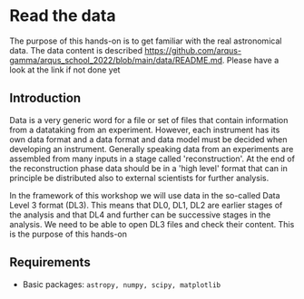 # Read the data
The purpose of this hands-on is to get familiar with the real astronomical data. The data content is described https://github.com/arqus-gamma/arqus_school_2022/blob/main/data/README.md. Please have a look at the link if not done yet

## Introduction
Data is a very generic word for a file or set of files that contain information from a datataking from an experiment. However, each instrument has its own data format and a data format and data model must be decided when developing an instrument. Generally speaking data from an experiments are assembled from many inputs in a stage called 'reconstruction'. At the end of the reconstruction phase data should be in a 'high level' format that can in principle be distributed also to external scientists for further analysis.

In the framework of this workshop we will use data in the so-called Data Level 3 format (DL3). This means that DL0, DL1, DL2 are earlier stages of the analysis and that DL4 and further can be successive stages in the analysis. We need to be able to open DL3 files and check their content. This is the purpose of this hands-on

## Requirements
* Basic packages: `astropy, numpy, scipy, matplotlib`
